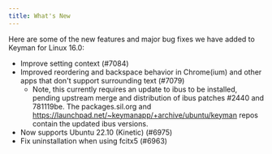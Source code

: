```yaml
---
title: What's New
---
```


Here are some of the new features and major bug fixes we have added to Keyman for Linux 16.0:

* Improve setting context (#7084)
* Improved reordering and backspace behavior in Chrome(ium) and other apps that
  don't support surrounding text (#7079)
    * Note, this currently requires an update to ibus to be installed, pending
      upstream merge and distribution of ibus patches #2440 and 781119be. The
      packages.sil.org and https://launchpad.net/~keymanapp/+archive/ubuntu/keyman
      repos contain the updated ibus versions.
* Now supports Ubuntu 22.10 (Kinetic) (#6975)
* Fix uninstallation when using fcitx5 (#6963)
